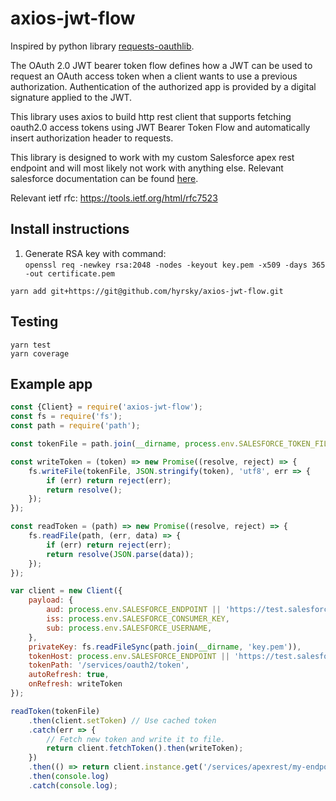 # axios-jwt-flow

Inspired by python library [requests-oauthlib](https://github.com/requests/requests-oauthlib).

The OAuth 2.0 JWT bearer token flow defines how a JWT can be used to request an
OAuth access token when a client wants to use a previous authorization.
Authentication of the authorized app is provided by a digital signature
applied to the JWT.

This library uses axios to build http rest client that supports fetching
oauth2.0 access tokens using JWT Bearer Token Flow and automatically insert 
authorization header to requests.

This library is designed to work with my custom Salesforce apex rest endpoint and will most
likely not work with anything else. Relevant salesforce documentation can be found
[here](https://help.salesforce.com/articleView?id=remoteaccess_oauth_jwt_flow.htm).

Relevant ietf rfc: https://tools.ietf.org/html/rfc7523

## Install instructions ##

1. Generate RSA key with command:  
`openssl req -newkey rsa:2048 -nodes -keyout key.pem -x509 -days 365 -out certificate.pem`

```
yarn add git+https://git@github.com/hyrsky/axios-jwt-flow.git
```

## Testing ##

```
yarn test
yarn coverage
```

## Example app ##

```js
const {Client} = require('axios-jwt-flow');
const fs = require('fs');
const path = require('path');

const tokenFile = path.join(__dirname, process.env.SALESFORCE_TOKEN_FILE || 'token.json');

const writeToken = (token) => new Promise((resolve, reject) => {
    fs.writeFile(tokenFile, JSON.stringify(token), 'utf8', err => {
        if (err) return reject(err);
        return resolve();
    });
});

const readToken = (path) => new Promise((resolve, reject) => {
    fs.readFile(path, (err, data) => {
        if (err) return reject(err);
        return resolve(JSON.parse(data));
    });
});

var client = new Client({
    payload: {
        aud: process.env.SALESFORCE_ENDPOINT || 'https://test.salesforce.com',
        iss: process.env.SALESFORCE_CONSUMER_KEY,
        sub: process.env.SALESFORCE_USERNAME,
    },
    privateKey: fs.readFileSync(path.join(__dirname, 'key.pem')),
    tokenHost: process.env.SALESFORCE_ENDPOINT || 'https://test.salesforce.com',
    tokenPath: '/services/oauth2/token',
    autoRefresh: true,
    onRefresh: writeToken
});

readToken(tokenFile)
    .then(client.setToken) // Use cached token
    .catch(err => {
        // Fetch new token and write it to file.
        return client.fetchToken().then(writeToken);
    })
    .then(() => return client.instance.get('/services/apexrest/my-endpoint'))
    .then(console.log)
    .catch(console.log);
```

